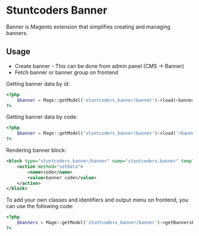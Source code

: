 # Stuntcoders Banner

Banner is Magento extension that simplifies creating and managing banners.

## Usage
* Create banner - This can be done from admin panel (CMS -> Banner)
* Fetch banner or banner group on frontend

Getting banner data by id:
```php
<?php
	$banner = Mage::getModel('stuntcoders_banner/banner')->load(<banner id>);
?>
```

Getting banner data by code:
```php
<?php
	$banner = Mage::getModel('stuntcoders_banner/banner')->load('<banner code>', 'code');
?>
```

Rendering banner block:
```xml
<block type="stuntcoders_banner/banner" name="stuntcoders.banner" template="banner/banner.phtml">
    <action method="setData">
        <name>code</name>
        <value>banner code</value>
    </action>
</block>
```


To add your own classes and identifiers and output menu on frontend, you can use the following code:
```php
<?php
    $banners = Mage::getModel('stuntcoders_banner/banner')->getBannersByGroupCode(<banner group code>);
?>
```